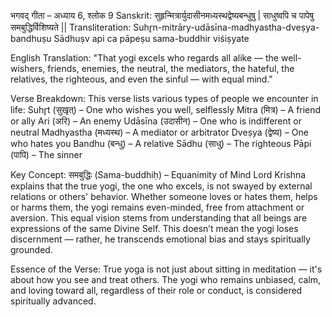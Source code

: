 भगवद् गीता – अध्याय 6, श्लोक 9
Sanskrit:
सुहृन्मित्रार्युदासीनमध्यस्थद्वेष्यबन्धुषु |
साधुष्वपि च पापेषु समबुद्धिर्विशिष्यते ||
Transliteration:
Suhr̥n-mitrāry-udāsīna-madhyastha-dveṣya-bandhuṣu
Sādhuṣv api ca pāpeṣu sama-buddhir viśiṣyate

English Translation:
"That yogi excels who regards all alike — the well-wishers, friends, enemies, the neutral, the mediators, the hateful, the relatives, the righteous, and even the sinful — with equal mind."

Verse Breakdown:
This verse lists various types of people we encounter in life:
Suhr̥t (सुखृत्) – One who wishes you well, selflessly
Mitra (मित्र) – A friend or ally
Ari (अरि) – An enemy
Udāsīna (उदासीन) – One who is indifferent or neutral
Madhyastha (मध्यस्थ) – A mediator or arbitrator
Dveṣya (द्वेष्य) – One who hates you
Bandhu (बन्धु) – A relative
Sādhu (साधु) – The righteous
Pāpi (पापि) – The sinner

Key Concept: समबुद्धिः (Sama-buddhiḥ) – Equanimity of Mind
Lord Krishna explains that the true yogi, the one who excels, is not swayed by external relations or others' behavior. Whether someone loves or hates them, helps or harms them, the yogi remains even-minded, free from attachment or aversion.
This equal vision stems from understanding that all beings are expressions of the same Divine Self. This doesn’t mean the yogi loses discernment — rather, he transcends emotional bias and stays spiritually grounded.

Essence of the Verse:
True yoga is not just about sitting in meditation — it's about how you see and treat others.
The yogi who remains unbiased, calm, and loving toward all, regardless of their role or conduct, is considered spiritually advanced.
